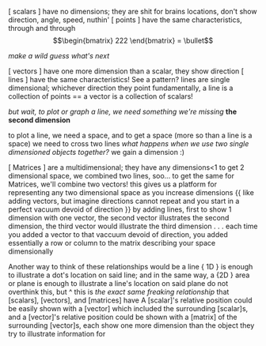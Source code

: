 [ scalars ] have no dimensions; they are shit for brains locations, don't show direction, angle, speed, nuthin'
	[ points ] have the same characteristics, through and through
$$\begin{bmatrix}
	222
	\end{bmatrix} = \bullet$$

*make a wild guess what's next*

[ vectors ] have one more dimension than a scalar, they show direction
	[ lines ] have the same characteristics! See a pattern?
		lines are single dimensional; whichever direction they point
			fundamentally, a line is a collection of points
			==
			a vector is a collection of scalars!

*but wait, to plot or graph a line, we need something we're missing*
**the second dimension**

to plot a line, we need a space, and to get a space (more so than a line is a space) we need to cross two lines
	*what happens when we use two single dimensioned objects together?*
		we gain a dimension :)

[ Matrices ] are a multidimensional; they have any dimensions<1
	to get 2 dimensional space, we combined two lines, soo...
		to get the same for Matrices, we'll combine two vectors!
			this gives us a platform for representing any two dimensional space
				as you increase dimensions {{ like adding vectors, but imagine directions cannot repeat and you start in a perfect vacuum devoid of direction }} by adding lines, first to show 1 dimension with one vector, the second vector illustrates the second dimension, the third vector would illustrate the third dimension . . . each time you added a vector to that vaccuum devoid of direction, you added essentially a row or column to the matrix describing your space dimensionally

Another way to think of these relationships would be a line { 1D } is enough to illustrate a dot's location on said line; and in the  same way, a {2D } area or plane is enough to illustrate a line's location on said plane
	do not overthink this, but ^ this is *the exact same freaking relationship* that [scalars], [vectors], and [matrices] have
		A [scalar]'s relative position could be easily shown with a [vector] which included the surrounding [scalar]s, and a [vector]'s relative position could be shown with a [matrix] of the surrounding [vector]s, 
			each show one more dimension than the object they try to illustrate information for